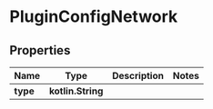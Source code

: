 
# PluginConfigNetwork

## Properties
Name | Type | Description | Notes
------------ | ------------- | ------------- | -------------
**type** | **kotlin.String** |  | 



